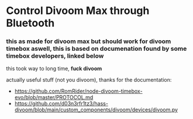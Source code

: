 #  Control Divoom Max through Bluetooth
### this as made for divoom max but should work for divoom timebox aswell, this is based on documenation found by some timebox developers, linked below


this took way to long time, **fuck divoom**

actually useful stuff (not you divoom), thanks for the documentation:  
- https://github.com/RomRider/node-divoom-timebox-evo/blob/master/PROTOCOL.md  
- https://github.com/d03n3rfr1tz3/hass-divoom/blob/main/custom_components/divoom/devices/divoom.py